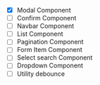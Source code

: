 - [x] Modal Component
- [ ] Confirm Component
- [ ] Navbar Component
- [ ] List Component
- [ ] Pagination Component
- [ ] Form Item Component
- [ ] Select search Component
- [ ] Dropdown Component
- [ ] Utility debounce